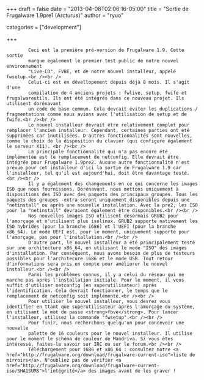 
+++
draft = false
date = "2013-04-08T02:06:16-05:00"
title = "Sortie de Frugalware 1.9pre1 (Arcturus)"
author = "ryuo"

categories = ["development"]

+++

            Ceci est la première pré-version de Frugalware 1.9. Cette sortie
            marque également le premier test public de notre nouvel environnement
            "Live-CD", FVBE, et de notre nouvel installeur, appelé fwsetup.<br /><br />
            Celui-ci est en dévellopement depuis déjà 8 mois. Il s'agit d'une
            compilation de 4 anciens projets : fwlive, setup, fwife et frugalwareutils. Ils ont été intégrés dans ce nouveau projet. Ils utilisent dorénavant
            un code de base commun. Cela devrait éviter les duplications / fragmentations comme nous avions avec l'utilisation de setup et de fwife.<br /><br />
            Le nouvel installeur devrait être relativement complet pour remplacer l'ancien installeur. Cependant, certaines parties ont été supprimées car inutilisées. D'autres fonctionnalités sont nouvelles, comme le choix de la disposition du clavier (qui configure également le serveur X11). <br /><br />
            La principale fonctionnalité qui n'a pas encore été implémentée est le remplacement de netconfig. Elle devrait être intégrée pour Frugalware 1.9pre2. Aucune autre fonctionnalité n'est prévue pour cet installeur d'ici la sortie de Frugalware 1.9 car l'installeur, tel qu'il est aujourd'hui, doit être davantage testé. <br /><br />
            Il y a également des changements en ce qui concerne les images ISO que nous fournissons. Dorénavant, nous mettons uniquement à dispositions des ISO avec des paquets des principaux groupes. Tous les paquets des groupes -extra seront uniquement disponibles depuis une "netinstall" ou après une nouvelle installation. Avec la pre2, les ISO pour la "netinstall" devraient également être disponibles.<br /><br />
            Nos nouvelles images ISO utilisent désormais GRUB2 pour l'amorçage et n'utilisent plus isolinux. GRUB2 supporte nativement les ISO hybrides (pour la branche i686) et l'UEFI (pour la branche x86_64). Le mode UEFI est, pour le moment, uniquement supporté pour l'amorçage, pas pour l'installation.<br /><br />
            D'autre part, le nouvel installeur a été principalement testé sur une architecture x86_64, en utilisant le mode "ISO" des images d'installation. Par conséquent, nous avons besoin de plus de testeurs possibles pour l'architecure i686 et le mode USB. Tout retour d'informations sera pris en compte pour améliorer le nouvel installeur.<br /><br />
            Parmi les problèmes connus, il y a celui du réseau qui ne marche pas après l'installation initiale. Pour le moment, il vous suffit d'utiliser netconfig (en superutilisateur) après l'identification. Cela devrait fonctionner, le temps que le remplacement de netconfig soit implémenté.<br /><br />
            Pour utiliser le nouvel installeur, vous devrez vous identifier en ttant que superutilisateur après l'amorçage du système, en utilisant le mot de passe <strong>fbve</strong>. Pour lancer l'installeur, utilisez la commande "fwsetup".<br /><br />
            Pour finir, nous recherchons quelqu'un pour concevoir une nouvelle
            palette de 16 couleurs pour le nouvel installeur. Il utilise pour le moment le schéma de couleur de Mandriva. Si vous êtes intéressé, faites-le savoir sur IRC ou sur le forum.<br /><br />
            Téléchargement pour i686 et x86_64 : consultez notre <a href="http://frugalware.org/download/frugalware-current-iso">liste de mirroirs</a>. N'oubliez pas de vérifier <a href="http://frugalware.org/download/frugalware-current-iso/SHA1SUMS">l'intégrité</a> des images avant de les graver !
    
    